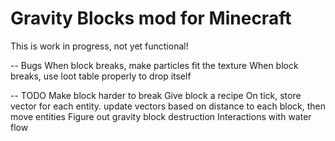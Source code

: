 # Gravity Blocks mod for Minecraft

This is work in progress, not yet functional!

-- Bugs
When block breaks, make particles fit the texture
When block breaks, use loot table properly to drop itself

-- TODO
Make block harder to break
Give block a recipe
On tick, store vector for each entity. update vectors based on distance to each block, then move entities
Figure out gravity block destruction
Interactions with water flow
